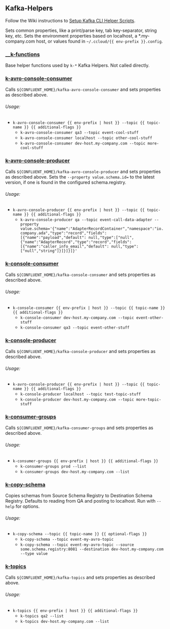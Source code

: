## Kafka-Helpers
Follow the Wiki instructions to [Setup Kafka CLI Helper Scripts](../../../wiki/Setup-Kafka-CLI-Helper-Scripts).

Sets common properties, like a print/parse key, tab key-separator, string key, etc. Sets the environment properties based on localhost, a *.my-company.com host, or values found in `~/.ccloud/{{ env-prefix }}.config`.

### [__k-functions](__k-functions)
Base helper functions used by `k-*` Kafka Helpers. Not called directly.

### [k-avro-console-consumer](k-avro-console-consumer)
Calls `${CONFLUENT_HOME}/kafka-avro-console-consumer` and sets properties as described above.

###### Usage:
* `k-avro-console-consumer {{ env-prefix | host }} --topic {{ topic-name }} {{ additional-flags }}`
  * `k-avro-console-consumer qa3 --topic event-cool-stuff`
  * `k-avro-console-consumer localhost --topic other-cool-stuff`
  * `k-avro-console-consumer dev-host.my-company.com --topic more-cool-stuff`
 
### [k-avro-console-producer](k-avro-console-producer)
Calls `${CONFLUENT_HOME}/kafka-avro-console-producer` and sets properties as described above. Sets the `--property value.schema.id=` to the latest version, if one is found in the configured schema.registry.

###### Usage:
* `k-avro-console-producer {{ env-prefix | host }} --topic {{ topic-name }} {{ additional-flags }}`
  * `k-avro-console-producer qa --topic event-call-data-adapter --property value.schema='{"name":"AdapterRecordContainer","namespace":"io.company.ada","type":"record","fields":[{"name":"payload","default": null,"type":["null",{"name":"AdapterRecord","type":"record","fields":[{"name":"caller_info_email","default": null,"type":["null","string"]}]}]}]}'`
 
### [k-console-consumer](k-console-consumer)
Calls `${CONFLUENT_HOME}/kafka-console-consumer` and sets properties as described above.

###### Usage:
* `k-console-consumer {{ env-prefix | host }} --topic {{ topic-name }} {{ additional-flags }}`
  * `k-console-consumer dev-host.my-company.com --topic event-other-stuff`
  * `k-console-consumer qa3 --topic event-other-stuff`
 
### [k-console-producer](k-console-producer)
Calls `${CONFLUENT_HOME}/kafka-console-producer` and sets properties as described above.

###### Usage:
* `k-avro-console-producer {{ env-prefix | host }} --topic {{ topic-name }} {{ additional-flags }}`
  * `k-console-producer localhost --topic test-topic-stuff`
  * `k-console-producer dev-host.my-company.com --topic more-topic-stuff`
 
### [k-consumer-groups](k-consumer-groups)
Calls `${CONFLUENT_HOME}/kafka-consumer-groups` and sets properties as described above.

###### Usage:
* `k-consumer-groups {{ env-prefix | host }} {{ additional-flags }}`
  * `k-consumer-groups prod --list`
  * `k-consumer-groups dev-host.my-company.com --list`
 
### [k-copy-schema](k-copy-schema)
Copies schemas from Source Schema Registry to Destination Schema Registry. Defaults to reading from QA and posting to localhost. Run with `--help` for options.

###### Usage:
* `k-copy-schema --topic {{ topic-name }} {{ optional-flags }}`
  * `k-copy-schema --topic event-my-avro-topic`
  * `k-copy-schema --topic event-my-avro-topic --source some.schema.registry:8081 --destination dev-host.my-company.com --type value`

### [k-topics](k-topics)
Calls `${CONFLUENT_HOME}/kafka-topics` and sets properties as described above.

###### Usage:
* `k-topics {{ env-prefix | host }} {{ additional-flags }}`
  * `k-topics qa2 --list`
  * `k-topics dev-host.my-company.com --list`

